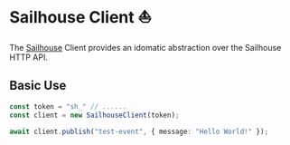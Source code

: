 # Sailhouse Client ⛵

The [Sailhouse](https://sailhouse.dev) Client provides an idomatic abstraction over the Sailhouse HTTP API.

## Basic Use

```ts
const token = "sh_" // ......
const client = new SailhouseClient(token);

await client.publish("test-event", { message: "Hello World!" });
```
